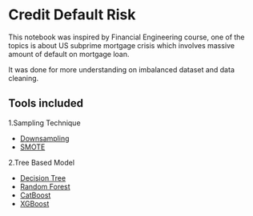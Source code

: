 # Credit Default Risk

This notebook was inspired by Financial Engineering course, one of the topics is about US subprime mortgage crisis which involves massive amount of default on mortgage loan.

It was done for more understanding on imbalanced dataset and data cleaning.

## Tools included

1.Sampling Technique
  - [Downsampling](http://glemaitre.github.io/imbalanced-learn/generated/imblearn.under_sampling.RandomUnderSampler.html)
  - [SMOTE](https://imbalanced-learn.org/stable/references/generated/imblearn.over_sampling.SMOTE.html)

2.Tree Based Model
  - [Decision Tree](https://scikit-learn.org/stable/modules/generated/sklearn.tree.DecisionTreeClassifier.html)
  - [Random Forest](https://scikit-learn.org/stable/modules/generated/sklearn.ensemble.RandomForestClassifier.html)
  - [CatBoost](https://catboost.ai/en/docs/concepts/python-reference_catboostclassifier)
  - [XGBoost](https://xgboost.readthedocs.io/en/stable/python/index.html)
